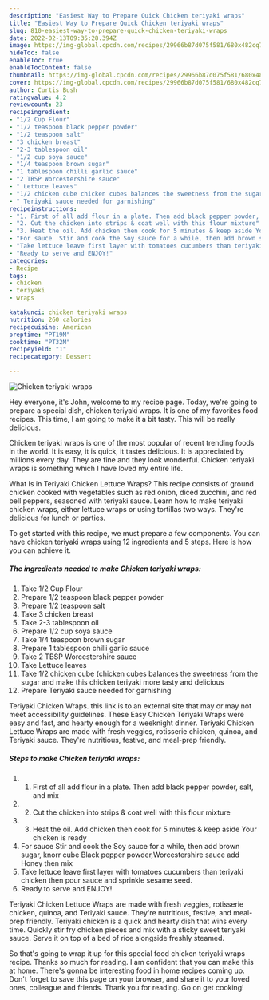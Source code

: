 ```yaml
---
description: "Easiest Way to Prepare Quick Chicken teriyaki wraps"
title: "Easiest Way to Prepare Quick Chicken teriyaki wraps"
slug: 810-easiest-way-to-prepare-quick-chicken-teriyaki-wraps
date: 2022-02-13T09:35:28.394Z
image: https://img-global.cpcdn.com/recipes/29966b87d075f581/680x482cq70/chicken-teriyaki-wraps-recipe-main-photo.jpg
hideToc: false
enableToc: true
enableTocContent: false
thumbnail: https://img-global.cpcdn.com/recipes/29966b87d075f581/680x482cq70/chicken-teriyaki-wraps-recipe-main-photo.jpg
cover: https://img-global.cpcdn.com/recipes/29966b87d075f581/680x482cq70/chicken-teriyaki-wraps-recipe-main-photo.jpg
author: Curtis Bush
ratingvalue: 4.2
reviewcount: 23
recipeingredient:
- "1/2 Cup Flour"
- "1/2 teaspoon black pepper powder"
- "1/2 teaspoon salt"
- "3 chicken breast"
- "2-3 tablespoon oil"
- "1/2 cup soya sauce"
- "1/4 teaspoon brown sugar"
- "1 tablespoon chilli garlic sauce"
- "2 TBSP Worcestershire sauce"
- " Lettuce leaves"
- "1/2 chicken cube chicken cubes balances the sweetness from the sugar and make this chicken teriyaki more tasty and delicious"
- " Teriyaki sauce needed for garnishing"
recipeinstructions:
- "1. First of all add flour in a plate. Then add black pepper powder, salt, and mix"
- "2. Cut the chicken into strips & coat well with this flour mixture"
- "3. Heat the oil. Add chicken then cook for 5 minutes & keep aside Your chicken is ready"
- "For sauce  Stir and cook the Soy sauce for a while, then add brown sugar, knorr cube Black pepper powder,Worcestershire sauce add Honey then mix"
- "Take lettuce leave first layer with tomatoes cucumbers than teriyaki chicken then pour sauce and sprinkle sesame seed."
- "Ready to serve and ENJOY!"
categories:
- Recipe
tags:
- chicken
- teriyaki
- wraps

katakunci: chicken teriyaki wraps 
nutrition: 260 calories
recipecuisine: American
preptime: "PT19M"
cooktime: "PT32M"
recipeyield: "1"
recipecategory: Dessert

---
```



![Chicken teriyaki wraps](https://img-global.cpcdn.com/recipes/29966b87d075f581/680x482cq70/chicken-teriyaki-wraps-recipe-main-photo.jpg)

Hey everyone, it's John, welcome to my recipe page. Today, we're going to prepare a special dish, chicken teriyaki wraps. It is one of my favorites food recipes. This time, I am going to make it a bit tasty. This will be really delicious.

Chicken teriyaki wraps is one of the most popular of recent trending foods in the world. It is easy, it is quick, it tastes delicious. It is appreciated by millions every day. They are fine and they look wonderful. Chicken teriyaki wraps is something which I have loved my entire life.

What Is in Teriyaki Chicken Lettuce Wraps? This recipe consists of ground chicken cooked with vegetables such as red onion, diced zucchini, and red bell peppers, seasoned with teriyaki sauce. Learn how to make teriyaki chicken wraps, either lettuce wraps or using tortillas two ways. They&#39;re delicious for lunch or parties.


To get started with this recipe, we must prepare a few components. You can have chicken teriyaki wraps using 12 ingredients and 5 steps. Here is how you can achieve it.

<!--inarticleads1-->

##### The ingredients needed to make Chicken teriyaki wraps:

1. Take 1/2 Cup Flour
1. Prepare 1/2 teaspoon black pepper powder
1. Prepare 1/2 teaspoon salt
1. Take 3 chicken breast
1. Take 2-3 tablespoon oil
1. Prepare 1/2 cup soya sauce
1. Take 1/4 teaspoon brown sugar
1. Prepare 1 tablespoon chilli garlic sauce
1. Take 2 TBSP Worcestershire sauce
1. Take  Lettuce leaves
1. Take 1/2 chicken cube (chicken cubes balances the sweetness from the sugar and make this chicken teriyaki more tasty and delicious
1. Prepare  Teriyaki sauce needed for garnishing


Teriyaki Chicken Wraps. this link is to an external site that may or may not meet accessibility guidelines. These Easy Chicken Teriyaki Wraps were easy and fast, and hearty enough for a weeknight dinner. Teriyaki Chicken Lettuce Wraps are made with fresh veggies, rotisserie chicken, quinoa, and Teriyaki sauce. They&#39;re nutritious, festive, and meal-prep friendly. 

<!--inarticleads2-->

##### Steps to make Chicken teriyaki wraps:

1. 1. First of all add flour in a plate. Then add black pepper powder, salt, and mix
1. 2. Cut the chicken into strips & coat well with this flour mixture
1. 3. Heat the oil. Add chicken then cook for 5 minutes & keep aside Your chicken is ready
1. For sauce  Stir and cook the Soy sauce for a while, then add brown sugar, knorr cube Black pepper powder,Worcestershire sauce add Honey then mix
1. Take lettuce leave first layer with tomatoes cucumbers than teriyaki chicken then pour sauce and sprinkle sesame seed.
1. Ready to serve and ENJOY!

Teriyaki Chicken Lettuce Wraps are made with fresh veggies, rotisserie chicken, quinoa, and Teriyaki sauce. They&#39;re nutritious, festive, and meal-prep friendly. Teriyaki chicken is a quick and hearty dish that wins every time. Quickly stir fry chicken pieces and mix with a sticky sweet teriyaki sauce. Serve it on top of a bed of rice alongside freshly steamed. 

So that's going to wrap it up for this special food chicken teriyaki wraps recipe. Thanks so much for reading. I am confident that you can make this at home. There's gonna be interesting food in home recipes coming up. Don't forget to save this page on your browser, and share it to your loved ones, colleague and friends. Thank you for reading. Go on get cooking!
